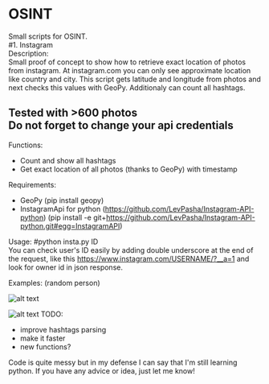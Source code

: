 # OSINT

Small scripts for OSINT.<br>
#1. Instagram<br>
Description:<br>
Small proof of concept to show how to retrieve exact location of photos from instagram. At instagram.com you can only see approximate location like country and city. This script gets latitude and longitude from photos and next checks this values with GeoPy. Additionaly can count all hashtags.<br>
<h2>Tested with >600 photos<br>
Do not forget to change your api credentials</h2>

Functions:
- Count and show all hashtags
- Get exact location of all photos (thanks to GeoPy) with timestamp 

Requirements:
- GeoPy (pip install geopy)
- InstagramApi for python (https://github.com/LevPasha/Instagram-API-python) (pip install -e git+https://github.com/LevPasha/Instagram-API-python.git#egg=InstagramAPI)

Usage:
#python insta.py ID<br>
You can check user's ID easily by adding double underscore at the end of the request, like this https://www.instagram.com/USERNAME/?__a=1 and look for owner id in json response.

Examples: (random person)

![alt text](http://i.imgur.com/2eOwovn.png)

![alt text](http://i.imgur.com/WTVkFPM.png)
TODO:
- improve hashtags parsing
- make it faster
- new functions?

Code is quite messy but in my defense I can say that I'm still learning python.
If you have any advice or idea, just let me know!
